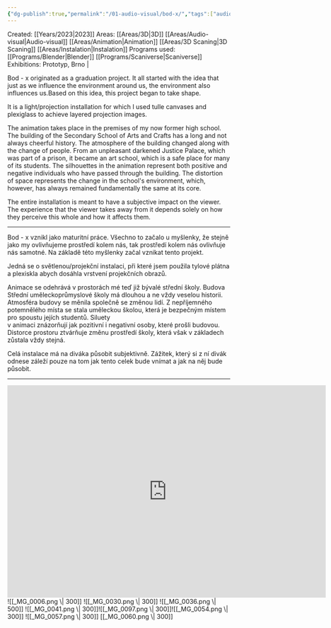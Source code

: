 ```yaml
---
{"dg-publish":true,"permalink":"/01-audio-visual/bod-x/","tags":["audio-visual","instalation"]}
---
```


Created: [[Years/2023\|2023]]
Areas: [[Areas/3D\|3D]] [[Areas/Audio-visual\|Audio-visual]] [[Areas/Animation\|Animation]] [[Areas/3D Scaning\|3D Scaning]] [[Areas/Instalation\|Instalation]]
Programs used: [[Programs/Blender\|Blender]] [[Programs/Scaniverse\|Scaniverse]]
Exhibitions: Prototyp, Brno | 

Bod - x originated as a graduation project. It all started with the idea that just as we influence the environment around us, the environment also influences us.Based on this idea, this project began to take shape.

It is a light/projection installation for which I used tulle canvases and plexiglass to achieve layered projection images.

The animation takes place in the premises of my now former high school. The building of the Secondary School of Arts and Crafts has a long and not always cheerful history. The atmosphere of the building changed along with the change of people. From an unpleasant darkened Justice Palace, which was part of a prison, it became an art school, which is a safe place for many of its students. The silhouettes in the animation represent both positive and negative individuals who have passed through the building. The distortion of space represents the change in the school's environment, which, however, has always remained fundamentally the same at its core.

The entire installation is meant to have a subjective impact on the viewer. The experience that the viewer takes away from it depends solely on how they perceive this whole and how it affects them.  

----
Bod - x vznikl jako maturitní práce. Všechno to začalo u myšlenky, že stejně jako my ovlivňujeme prostředí kolem nás, tak prostředí kolem nás ovlivňuje nás samotné. Na základě této myšlenky začal vznikat tento projekt.  
  
Jedná se o světlenou/projekční instalaci, při které jsem použila tylové plátna a plexiskla abych dosáhla vrstvení projekčních obrazů.   
  
Animace se odehrává v prostorách mé teď již bývalé střední školy. Budova Střední uměleckoprůmyslové školy má dlouhou a ne vždy veselou historii. Atmosféra budovy se měnila společně se změnou lidí. Z nepříjemného potemnělého místa se stala uměleckou školou, která je bezpečným místem pro spoustu jejích studentů. Siluety  
v animaci znázorňují jak pozitivní i negativní osoby, které prošli budovou. Distorce prostoru ztvárňuje změnu prostředí školy, která však v základech zůstala vždy stejná.  
  
Celá instalace má na diváka působit subjektivně. Zážitek, který si z ní divák odnese záleží pouze na tom jak tento celek bude vnímat a jak na něj bude působit.

----

<iframe width="720" height="480" src="https://www.youtube.com/embed/QK_uuS9yjbo?si=8n46zGtneCrpFpGy" title="YouTube video player" frameborder="0" allow="accelerometer; autoplay; clipboard-write; encrypted-media; gyroscope; picture-in-picture; web-share" referrerpolicy="strict-origin-when-cross-origin" allowfullscreen></iframe>
![[_MG_0006.png \| 300]] ![[_MG_0030.png \| 300]] ![[_MG_0036.png \| 500]]
![[_MG_0041.png \| 300]]![[_MG_0097.png \| 300]]![[_MG_0054.png \| 300]] ![[_MG_0057.png \| 300]] 
[[_MG_0060.png \| 300]] 